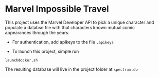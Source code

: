 # Marvel Impossible Travel

This project uses the Marvel Developer API to pick a unique character and populate a databse file with that characters known mutual comic appearances through the years.


- For authentication, add apikeys to the file `.apikeys`

- To launch this project, simple run 

```
launchdocker.sh
```

The resulting database will live in the project folder at `spectrum.db`

